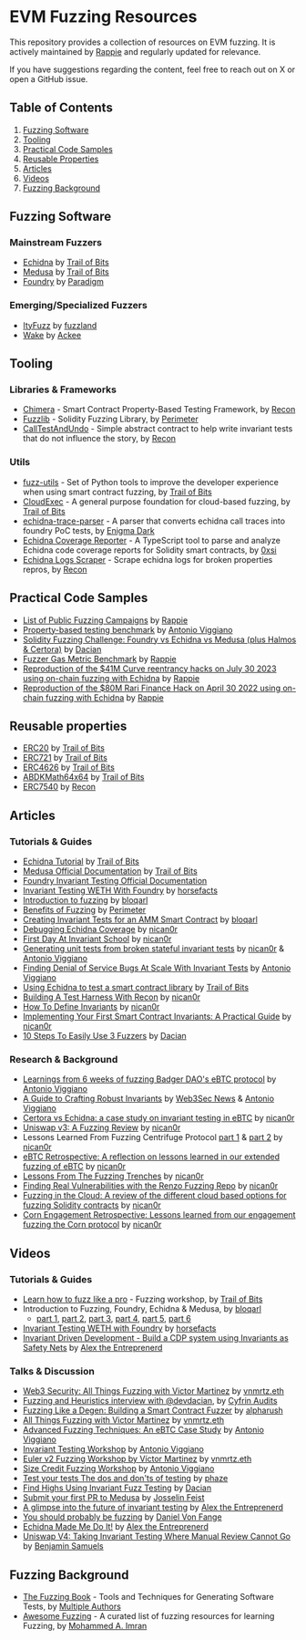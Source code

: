 # EVM Fuzzing Resources
This repository provides a collection of resources on EVM fuzzing. It is actively maintained by [Rappie](https://x.com/rappie_eth) and regularly updated for relevance.

If you have suggestions regarding the content, feel free to reach out on X or open a GitHub issue.

## Table of Contents
1. [Fuzzing Software](#fuzzing-software)
2. [Tooling](#tooling)
3. [Practical Code Samples](#practical-code-samples)
4. [Reusable Properties](#reusable-properties)
5. [Articles](#articles)
6. [Videos](#videos)
7. [Fuzzing Background](#fuzzing-background)

## Fuzzing Software

### Mainstream Fuzzers
- [Echidna](https://github.com/crytic/echidna) by [Trail of Bits](https://x.com/trailofbits)
- [Medusa](https://github.com/crytic/medusa) by [Trail of Bits](https://x.com/trailofbits)
- [Foundry](https://github.com/foundry-rs/foundry) by [Paradigm](https://x.com/paradigm)

### Emerging/Specialized Fuzzers
- [ItyFuzz](https://github.com/fuzzland/ityfuzz) by [fuzzland](https://x.com/fuzzland_)
- [Wake](https://github.com/Ackee-Blockchain/wake) by [Ackee](https://x.com/AckeeBlockchain)

## Tooling
### Libraries & Frameworks
- [Chimera](https://github.com/Recon-Fuzz/chimera) - Smart Contract Property-Based Testing Framework, by [Recon](https://x.com/getreconxyz)
- [Fuzzlib](https://github.com/perimetersec/fuzzlib) - Solidity Fuzzing Library, by [Perimeter](https://x.com/perimeter_sec)
- [CallTestAndUndo](https://github.com/Recon-Fuzz/call-test-undo) - Simple abstract contract to help write invariant tests that do not influence the story, by [Recon](https://x.com/getreconxyz)

### Utils
- [fuzz-utils](https://github.com/crytic/fuzz-utils) - Set of Python tools to improve the developer experience when using smart contract fuzzing, by [Trail of Bits](https://x.com/trailofbits)
- [CloudExec](https://github.com/crytic/cloudexec) - A general purpose foundation for cloud-based fuzzing, by [Trail of Bits](https://x.com/trailofbits)
- [echidna-trace-parser](https://github.com/Enigma-Dark/echidna-trace-parser) - A parser that converts echidna call traces into foundry PoC tests, by [Enigma Dark](https://x.com/EnigmadarkLabs)
- [Echidna Coverage Reporter](https://github.com/Simon-Busch/echidna-coverage) - A TypeScript tool to parse and analyze Echidna code coverage reports for Solidity smart contracts, by [0xsi](https://x.com/_0xsi)
- [Echidna Logs Scraper](https://getrecon.xyz/tools/echidna) - Scrape echidna logs for broken properties repros, by [Recon](https://x.com/getreconxyz)

## Practical Code Samples
- [List of Public Fuzzing Campaigns](https://github.com/perimetersec/public-fuzzing-campaigns-list) by [Rappie](https://x.com/rappie_eth)
- [Property-based testing benchmark](https://github.com/aviggiano/property-based-testing-benchmark) by [Antonio Viggiano](https://x.com/agfviggiano)
- [Solidity Fuzzing Challenge: Foundry vs Echidna vs Medusa (plus Halmos & Certora)](https://github.com/devdacian/solidity-fuzzing-comparison) by [Dacian](https://x.com/DevDacian)
- [Fuzzer Gas Metric Benchmark](https://github.com/rappie/fuzzer-gas-metric-benchmark) by [Rappie](https://x.com/rappie_eth)
- [Reproduction of the $41M Curve reentrancy hacks on July 30 2023 using on-chain fuzzing with Echidna](https://github.com/rappie/echidna-curve-reentrancy-hack) by [Rappie](https://x.com/rappie_eth)
- [Reproduction of the $80M Rari Finance Hack on April 30 2022 using on-chain fuzzing with Echidna](https://github.com/rappie/echidna-rari-hack) by [Rappie](https://x.com/rappie_eth)

## Reusable properties
- [ERC20](https://github.com/crytic/properties?tab=readme-ov-file#erc20-tests) by [Trail of Bits](https://x.com/trailofbits)
- [ERC721](https://github.com/crytic/properties?tab=readme-ov-file#erc721-tests) by [Trail of Bits](https://x.com/trailofbits)
- [ERC4626](https://github.com/crytic/properties?tab=readme-ov-file#erc4626-tests) by [Trail of Bits](https://x.com/trailofbits)
- [ABDKMath64x64](https://github.com/crytic/properties?tab=readme-ov-file#abdkmath64x64-tests) by [Trail of Bits](https://x.com/trailofbits)
- [ERC7540](https://github.com/Recon-Fuzz/erc7540-reusable-properties) by [Recon](https://x.com/getreconxyz)

## Articles
### Tutorials & Guides
- [Echidna Tutorial](https://github.com/crytic/building-secure-contracts/tree/master/program-analysis/echidna) by [Trail of Bits](https://x.com/trailofbits)
- [Medusa Official Documentation](https://secure-contracts.com/program-analysis/medusa/docs/src/index.html) by [Trail of Bits](https://x.com/trailofbits)
- [Foundry Invariant Testing Official Documentation](https://book.getfoundry.sh/forge/invariant-testing)
- [Invariant Testing WETH With Foundry](https://mirror.xyz/horsefacts.eth/Jex2YVaO65dda6zEyfM_-DXlXhOWCAoSpOx5PLocYgw) by [horsefacts](https://x.com/eth_call)
- [Introduction to fuzzing](https://allthingsfuzzy.substack.com/p/introduction-to-fuzzing) by [bloqarl](https://x.com/TheBlockChainer)
- [Benefits of Fuzzing](https://github.com/perimetersec/resources/blob/main/services/Benefits%20of%20Fuzzing.md) by [Perimeter](https://x.com/perimeter_sec)
- [Creating Invariant Tests for an AMM Smart Contract](https://allthingsfuzzy.substack.com/p/creating-invariant-tests-for-an-amm) by [bloqarl](https://x.com/TheBlockChainer)
- [Debugging Echidna Coverage](https://allthingsfuzzy.substack.com/p/debugging-echidna-coverage) by [nican0r](https://x.com/nican0r) 
- [First Day At Invariant School](https://getrecon.substack.com/p/first-day-at-invariant-school) by [nican0r](https://x.com/nican0r) 
- [Generating unit tests from broken stateful invariant tests](https://allthingsfuzzy.substack.com/p/generating-unit-tests-from-broken) by [nican0r](https://x.com/nican0r) & [Antonio Viggiano](https://x.com/agfviggiano)
- [Finding Denial of Service Bugs At Scale With Invariant Tests](https://allthingsfuzzy.substack.com/p/finding-denial-of-service-bugs-at) by [Antonio Viggiano](https://x.com/agfviggiano)
- [Using Echidna to test a smart contract library](https://blog.trailofbits.com/2020/08/17/using-echidna-to-test-a-smart-contract-library/) by [Trail of Bits](https://x.com/trailofbits)
- [Building A Test Harness With Recon](https://getrecon.substack.com/p/building-a-test-harness-with-recon) by [nican0r](https://x.com/nican0r)
- [How To Define Invariants](https://getrecon.substack.com/p/how-to-define-invariants) by [nican0r](https://x.com/nican0r)
- [Implementing Your First Smart Contract Invariants: A Practical Guide](https://getrecon.substack.com/p/implementing-your-first-few-invariants) by [nican0r](https://x.com/nican0r)
- [10 Steps To Easily Use 3 Fuzzers](https://x.com/DevDacian/status/1733009929508917499) by [Dacian](https://x.com/DevDacian)

### Research & Background
- [Learnings from 6 weeks of fuzzing Badger DAO's eBTC protocol](https://allthingsfuzzy.substack.com/p/learnings-from-6-weeks-of-fuzzing) by [Antonio Viggiano](https://x.com/agfviggiano)
- [A Guide to Crafting Robust Invariants](https://allthingsfuzzy.substack.com/p/a-guide-to-crafting-robust-invariants) by [Web3Sec News](https://substack.com/@web3secnews) & [Antonio Viggiano](https://x.com/agfviggiano)
- [Certora vs Echidna: a case study on invariant testing in eBTC](https://allthingsfuzzy.substack.com/p/certora-vs-echidna-a-case-study-on) by [nican0r](https://x.com/nican0r)
- [Uniswap v3: A Fuzzing Review](https://allthingsfuzzy.substack.com/p/uniswap-v3-a-fuzzing-review) by [nican0r](https://x.com/nican0r)
- Lessons Learned From Fuzzing Centrifuge Protocol [part 1](https://getrecon.substack.com/p/lessons-learned-from-fuzzing-centrifuge) & [part 2](https://getrecon.substack.com/p/lessons-learned-from-fuzzing-centrifuge-059) by [nican0r](https://x.com/nican0r)
- [eBTC Retrospective: A reflection on lessons learned in our extended fuzzing of eBTC](https://getrecon.substack.com/p/ebtc-retrospective) by [nican0r](https://x.com/nican0r) 
- [Lessons From The Fuzzing Trenches](https://getrecon.substack.com/p/lessons-from-the-fuzzing-trenches) by [nican0r](https://x.com/nican0r) 
- [Finding Real Vulnerabilities with the Renzo Fuzzing Repo](https://getrecon.substack.com/p/finding-real-vulnerabilities-with) by [nican0r](https://x.com/nican0r) 
- [Fuzzing in the Cloud: A review of the different cloud based options for fuzzing Solidity contracts](https://getrecon.substack.com/p/fuzzing-in-the-cloud) by [nican0r](https://x.com/nican0r) 
- [Corn Engagement Retrospective: Lessons learned from our engagement fuzzing the Corn protocol](https://getrecon.substack.com/p/corn-engagement-retrospective) by [nican0r](https://x.com/nican0r) 

## Videos
### Tutorials & Guides
- [Learn how to fuzz like a pro](https://www.youtube.com/playlist?list=PLciHOL_J7Iwqdja9UH4ZzE8dP1IxtsBXI) - Fuzzing workshop, by [Trail of Bits](https://x.com/trailofbits)
- Introduction to Fuzzing, Foundry, Echidna & Medusa, by [bloqarl](https://x.com/TheBlockChainer)
	- [part 1](https://www.youtube.com/watch?v=xLGTd5OH8xU), [part 2](https://www.youtube.com/watch?v=dWyJq8KGATg), [part 3](https://www.youtube.com/watch?v=yUC3qzZlCkY), [part 4](https://www.youtube.com/watch?v=em8xXB9RHi4), [part 5](https://www.youtube.com/watch?v=I4MP-KXJE54), [part 6](https://www.youtube.com/watch?v=SSzh5GlqteI)
- [Invariant Testing WETH with Foundry](https://www.youtube.com/watch?v=sJpL21yJpgs) by [horsefacts](https://x.com/eth_call)
- [Invariant Driven Development - Build a CDP system using Invariants as Safety Nets](https://youtu.be/ZM6479HeI5U?si=7Zlbq8Ao4y1sFtSw) by [Alex the Entreprenerd](https://x.com/GalloDaSballo)

### Talks & Discussion
- [Web3 Security: All Things Fuzzing with Victor Martinez](https://www.youtube.com/watch?v=83q14K-WNKM) by [vnmrtz.eth](https://x.com/vn_martinez_)
- [Fuzzing and Heuristics interview with @devdacian](https://www.youtube.com/watch?v=IZTvXfC14Ig), by [Cyfrin Audits](https://x.com/CyfrinAudits) 
- [Fuzzing Like a Degen: Building a Smart Contract Fuzzer](https://youtu.be/qdtQ9k3gCX8?si=AquZxyikCZJwRaU5) by [alpharush](https://x.com/0xalpharush)
- [All Things Fuzzing with Victor Martinez](https://youtu.be/83q14K-WNKM?si=ez3uZRBvm-3iksFT) by [vnmrtz.eth](https://x.com/vn_martinez_)
- [Advanced Fuzzing Techniques: An eBTC Case Study](https://youtu.be/ELY_zjIAKuE?si=1CfWOLuRaeTwQVT2) by [Antonio Viggiano](https://x.com/agfviggiano)
- [Invariant Testing Workshop](https://youtu.be/YAF79t_Sfiw?si=AhJ-0pepG6-P_Ux8) by [Antonio Viggiano](https://x.com/agfviggiano)
- [Euler v2 Fuzzing Workshop by Víctor Martinez](https://youtu.be/WO3Xu7E4Tdg?si=MuQ1LJERLjRc8Pdc) by [vnmrtz.eth](https://x.com/vn_martinez_)
- [Size Credit Fuzzing Workshop](https://youtu.be/tShSMDVoBf8?si=wztKs7dO7mCWfiXq) by [Antonio Viggiano](https://x.com/agfviggiano)
- [Test your tests The dos and don'ts of testing](https://www.youtube.com/watch?v=7TcnUZGuk_s) by [phaze](https://x.com/lovethewired)
- [Find Highs Using Invariant Fuzz Testing](https://www.youtube.com/watch?v=Cqmu-mhSLt8&t=15s) by [Dacian](https://x.com/DevDacian)
- [Submit your first PR to Medusa](https://www.youtube.com/watch?v=Cqmu-mhSLt8&t=3855s) by [Josselin Feist](https://x.com/Montyly)
- [A glimpse into the future of invariant testing](https://www.youtube.com/watch?v=Cqmu-mhSLt8&t=5627s) by [Alex the Entreprenerd](https://x.com/GalloDaSballo)
- [You should probably be fuzzing](https://www.youtube.com/watch?v=Cqmu-mhSLt8&t=6565s) by [Daniel Von Fange](https://x.com/danielvf)
- [Echidna Made Me Do It!](https://www.youtube.com/watch?v=Cqmu-mhSLt8&t=8030s) by [Alex the Entreprenerd](https://x.com/GalloDaSballo)
- [Uniswap V4: Taking Invariant Testing Where Manual Review Cannot Go](https://www.youtube.com/watch?v=Cqmu-mhSLt8&t=8991s) by [Benjamin Samuels](https://x.com/thebensams)

## Fuzzing Background
- [The Fuzzing Book](https://www.fuzzingbook.org/) - Tools and Techniques for Generating Software Tests, by [Multiple Authors](https://x.com/FuzzingBook)
- [Awesome Fuzzing](https://github.com/secfigo/Awesome-Fuzzing) - A curated list of fuzzing resources for learning Fuzzing, by [Mohammed A. Imran](https://x.com/secfigo)
